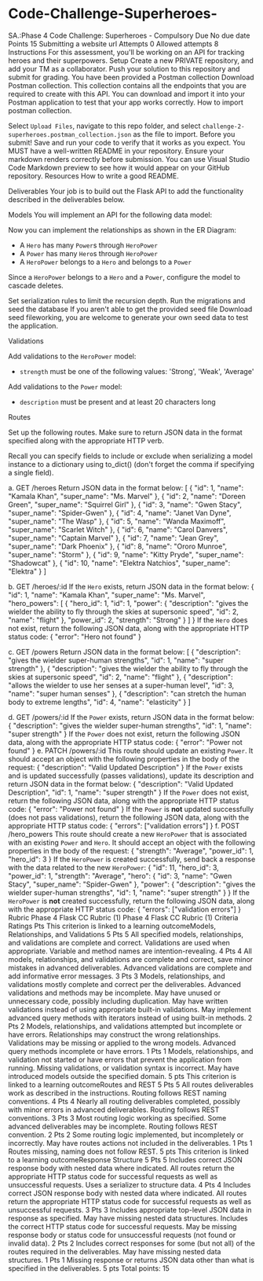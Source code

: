 # Code-Challenge-Superheroes-
SA.:Phase 4 Code Challenge: Superheroes - Compulsory
Due No due date Points 15 Submitting a website url Attempts 0 Allowed attempts 8
Instructions
For this assessment, you'll be working on an API for tracking heroes and their superpowers.
Setup
Create a new PRIVATE repository, and add your TM as a collaborator. Push your solution to this repository and submit for grading.
You have been provided a Postman collection Download Postman collection. This collection contains all the endpoints that you are required to create with this API. You can download and import it into your Postman application to test that your app works correctly.
How to import postman collection.

Select `Upload Files`, navigate to this repo folder, and select `challenge-2-superheroes.postman_collection.json` as the file to import.
Before you submit! Save and run your code to verify that it works as you expect.
You MUST have a well-written README in your repository. Ensure your markdown renders correctly before submission. You can use Visual Studio Code Markdown preview to see how it would appear on your GitHub repository.
Resources
How to write a good README.


Deliverables
Your job is to build out the Flask API to add the functionality described in the deliverables below.

Models
You will implement an API for the following data model:



Now you can implement the relationships as shown in the ER Diagram:

- A `Hero` has many `Power`s through `HeroPower`
- A `Power` has many `Hero`s through `HeroPower`
- A `HeroPower` belongs to a `Hero` and belongs to a `Power`

Since a `HeroPower` belongs to a `Hero` and a `Power`, configure the model to cascade deletes.

Set serialization rules to limit the recursion depth.
Run the migrations and seed the database
If you aren't able to get the provided seed file Download seed fileworking, you are welcome to generate your own seed data to test the application.

Validations

Add validations to the `HeroPower` model:

- `strength` must be one of the following values: 'Strong', 'Weak', 'Average'

Add validations to the `Power` model:

- `description` must be present and at least 20 characters long

Routes

Set up the following routes. Make sure to return JSON data in the format specified along with the appropriate HTTP verb.

Recall you can specify fields to include or exclude when serializing a model instance to a dictionary using to_dict() (don't forget the comma if specifying a single field).

a. GET /heroes
Return JSON data in the format below:
[
 {
  "id": 1,
  "name": "Kamala Khan",
  "super_name": "Ms. Marvel"
 },
 {
  "id": 2,
  "name": "Doreen Green",
  "super_name": "Squirrel Girl"
 },
 {
  "id": 3,
  "name": "Gwen Stacy",
  "super_name": "Spider-Gwen"
 },
 {
  "id": 4,
  "name": "Janet Van Dyne",
  "super_name": "The Wasp"
 },
 {
  "id": 5,
  "name": "Wanda Maximoff",
  "super_name": "Scarlet Witch"
 },
 {
  "id": 6,
  "name": "Carol Danvers",
  "super_name": "Captain Marvel"
 },
 {
  "id": 7,
  "name": "Jean Grey",
  "super_name": "Dark Phoenix"
 },
 {
  "id": 8,
  "name": "Ororo Munroe",
  "super_name": "Storm"
 },
 {
  "id": 9,
  "name": "Kitty Pryde",
  "super_name": "Shadowcat"
 },
 {
  "id": 10,
  "name": "Elektra Natchios",
  "super_name": "Elektra"
 }
]

b. GET /heroes/:id
If the `Hero` exists, return JSON data in the format below:
{
  "id": 1,
  "name": "Kamala Khan",
  "super_name": "Ms. Marvel",
  "hero_powers": [
     {
       "hero_id": 1,
       "id": 1,
       "power": {
              "description": "gives the wielder the ability to fly through the skies at supersonic speed",
              "id": 2,
              "name": "flight"
        },
       "power_id": 2,
       "strength": "Strong"
        }
   ]
}
If the `Hero` does not exist, return the following JSON data, along with the appropriate HTTP status code:
{
  "error": "Hero not found"
}

c. GET /powers
Return JSON data in the format below:
[
 {
    "description": "gives the wielder super-human strengths",
    "id": 1,
    "name": "super strength"
 },
 {
    "description": "gives the wielder the ability to fly through the skies at supersonic speed",
    "id": 2,
    "name": "flight"
 },
 {
    "description": "allows the wielder to use her senses at a super-human level",
    "id": 3,
    "name": "super human senses"
 },
 {
    "description": "can stretch the human body to extreme lengths",
    "id": 4,
    "name": "elasticity"
 }
]

d. GET /powers/:id
If the `Power` exists, return JSON data in the format below:
{
  "description": "gives the wielder super-human strengths",
  "id": 1,
  "name": "super strength"
}
If the `Power` does not exist, return the following JSON data, along with the appropriate HTTP status code:
{
  "error": "Power not found"
}
e. PATCH /powers/:id
This route should update an existing `Power`. It should accept an object with the following properties in the body of the request:
{
 "description": "Valid Updated Description"
}
If the `Power` exists and is updated successfully (passes validations), update its description and return JSON data in the format below:
{
  "description": "Valid Updated Description",
  "id": 1,
  "name": "super strength"
}
If the `Power` does not exist, return the following JSON data, along with the
appropriate HTTP status code:
{
 "error": "Power not found"
}
If the `Power` is **not** updated successfully (does not pass validations), return the following JSON data, along with the appropriate HTTP status code:
{
 "errors": ["validation errors"]
}
f. POST /hero_powers
This route should create a new `HeroPower` that is associated with an existing `Power` and `Hero`. It should accept an object with the following properties in the body of the request:
{
 "strength": "Average",
 "power_id": 1,
 "hero_id": 3
}
If the `HeroPower` is created successfully, send back a response with the data related to the new `HeroPower`:
{
 "id": 11,
 "hero_id": 3,
 "power_id": 1,
 "strength": "Average",
 "hero": {
    "id": 3,
    "name": "Gwen Stacy",
    "super_name": "Spider-Gwen"
 },
 "power": {
    "description": "gives the wielder super-human strengths",
    "id": 1,
    "name": "super strength"
 }
}
If the `HeroPower` is **not** created successfully, return the following JSON data, along with the appropriate HTTP status code:
{
 "errors": ["validation errors"]
}
Rubric
Phase 4 Flask CC Rubric (1)
Phase 4 Flask CC Rubric (1)
Criteria	Ratings	Pts
This criterion is linked to a learning outcomeModels, Relationships, and Validations
5 Pts
5
All specified models, relationships, and validations are complete and correct. Validations are used when appropriate. Variable and method names are intention-revealing.
4 Pts
4
All models, relationships, and validations are complete and correct, save minor mistakes in advanced deliverables. Advanced validations are complete and add informative error messages.
3 Pts
3
Models, relationships, and validations mostly complete and correct per the deliverables. Advanced validations and methods may be incomplete. May have unused or unnecessary code, possibly including duplication. May have written validations instead of using appropriate built-in validations. May implement advanced query methods with iterators instead of using built-in methods.
2 Pts
2
Models, relationships, and validations attempted but incomplete or have errors. Relationships may construct the wrong relationships. Validations may be missing or applied to the wrong models. Advanced query methods incomplete or have errors.
1 Pts
1
Models, relationships, and validation not started or have errors that prevent the application from running. Missing validations, or validation syntax is incorrect. May have introduced models outside the specified domain.
5 pts
This criterion is linked to a learning outcomeRoutes and REST
5 Pts
5
All routes deliverables work as described in the instructions. Routing follows REST naming conventions.
4 Pts
4
Nearly all routing deliverables completed, possibly with minor errors in advanced deliverables. Routing follows REST conventions.
3 Pts
3
Most routing logic working as specified. Some advanced deliverables may be incomplete. Routing follows REST convention.
2 Pts
2
Some routing logic implemented, but incompletely or incorrectly. May have routes actions not included in the deliverables.
1 Pts
1
Routes missing, naming does not follow REST.
5 pts
This criterion is linked to a learning outcomeResponse Structure
5 Pts
5
Includes correct JSON response body with nested data where indicated. All routes return the appropriate HTTP status code for successful requests as well as unsuccessful requests. Uses a serializer to structure data.
4 Pts
4
Includes correct JSON response body with nested data where indicated. All routes return the appropriate HTTP status code for successful requests as well as unsuccessful requests.
3 Pts
3
Includes appropriate top-level JSON data in response as specified. May have missing nested data structures. Includes the correct HTTP status code for successful requests. May be missing response body or status code for unsuccessful requests (not found or invalid data).
2 Pts
2
Includes correct responses for some (but not all) of the routes required in the deliverables. May have missing nested data structures.
1 Pts
1
Missing response or returns JSON data other than what is specified in the deliverables.
5 pts
Total points: 15
